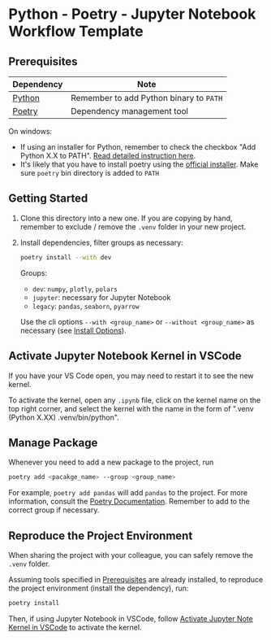 # Python - Poetry - Jupyter Notebook Workflow Template

## Prerequisites

| Dependency | Note |
| --- | --- |
| [Python] | Remember to add Python binary to `PATH` |
| [Poetry] | Dependency management tool |

On windows:

- If using an installer for Python, remember to check the checkbox "Add Python X.X to PATH". [Read detailed instruction here](https://docs.python.org/3/using/windows.html#the-full-installer).
- It's likely that you have to install poetry using the [official installer](https://python-poetry.org/docs/#installing-with-the-official-installer). Make sure `poetry` bin directory is added to `PATH`

## Getting Started

1. Clone this directory into a new one. If you are copying by hand, remember to exclude / remove the `.venv` folder in your new project.
2. Install dependencies, filter groups as necessary:
    ```bash
    poetry install --with dev
    ```

    Groups:
    - `dev`: `numpy`, `plotly`, `polars`
    - `jupyter`: necessary for Jupyter Notebook
    - `legacy`: `pandas`, `seaborn`, `pyarrow`

    Use the cli options `--with <group_name>` or `--without <group_name>` as necessary  (see [Install Options](https://python-poetry.org/docs/cli/#options-2)).

## Activate Jupyter Notebook Kernel in VSCode

If you have your VS Code open, you may need to restart it to see the new kernel.

To activate the kernel, open any `.ipynb` file, click on the kernel name on the top right corner, and select the kernel with the name in the form of ".venv (Python X.XX) .venv/bin/python".

## Manage Package

Whenever you need to add a new package to the project, run

```bash
poetry add <pacakge_name> --group <group_name>
```

For example, `poetry add pandas` will add `pandas` to the project. For more information, consult the [Poetry Documentation](https://python-poetry.org/docs/managing-dependencies/). Remember to add to the correct group if necessary.

## Reproduce the Project Environment

When sharing the project with your colleague, you can safely remove the `.venv` folder. 

Assuming tools specified in [Prerequisites](#prerequisites) are already installed, to reproduce the project environment (install the dependency), run:

```bash
poetry install
```

Then, if using Jupyter Notebook in VSCode, follow [Activate Jupyter Note Kernel in VSCode](#activate-jupyter-note-kernel-in-vscode) to activate the kernel.

[python]: https://www.python.org
[poetry]: https://python-poetry.org

